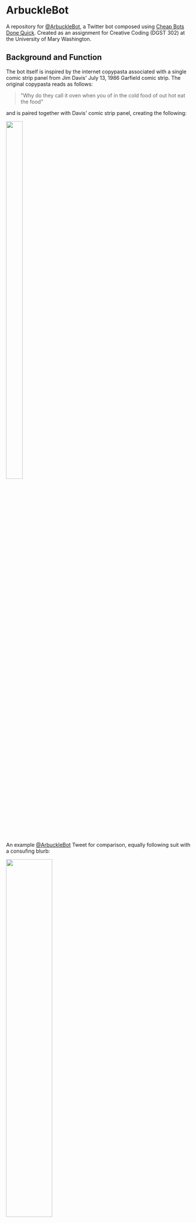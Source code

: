 # ArbuckleBot
A repository for [@ArbuckleBot](https://twitter.com/ArbuckleBot), a Twitter bot composed using [Cheap Bots Done Quick](https://cheapbotsdonequick.com/). Created as an assignment for Creative Coding (DGST 302) at the University of Mary Washington.

## Background and Function
The bot itself is inspired by the internet copypasta associated with a single comic strip panel from Jim Davis' July 13, 1986 Garfield comic strip. The original copypasta reads as follows:

> "Why do they call it oven when you of in the cold food of out hot eat the food"

and is paired together with Davis' comic strip panel, creating the following:

<img src="https://user-images.githubusercontent.com/89407955/132077352-0da83ed8-c27d-4040-9a4f-a88bfed193ad.png" width=30% height=50%>


An example [@ArbuckleBot](https://twitter.com/ArbuckleBot) Tweet for comparison, equally following suit with a consufing blurb: 

<img src="https://user-images.githubusercontent.com/89407955/132077972-6310f74d-15e5-4d43-81ca-d4e0bfda709c.png" width=50% height=50%>


## Feats, Struggles, and Reflection
When deciding on an idea for this project, I opted to target something a step above the minimum, challenging myself by using slightly more complex syntax, while also allowing for something more relaxed as I learned the methododology sorrounding Twitter bot creation. Similar to Twitter bots such as [@RoofSlappingBot](https://twitter.com/RoofSlappingBot), this bot takes a popular meme and runs with it, though the particular format of the meme made complicated it further rather challenging.

[@ArbuckleBot](https://twitter.com/ArbuckleBot) stayed rather consistant throughout its development, though small changes went a long way in increasing my happiness with the final project. The simple addition of the cropped image of the comic strip panel to each Tweet makes the generated text look as it is itself the text bubble associated with Jon Arbuckle. While I thought that overlaying the attached image with the bot-generated text would be interesting, I prefered this more subtle approach. Furthermore, a curated set of generated words made those blurbs posted more humorous and easier to understand.
